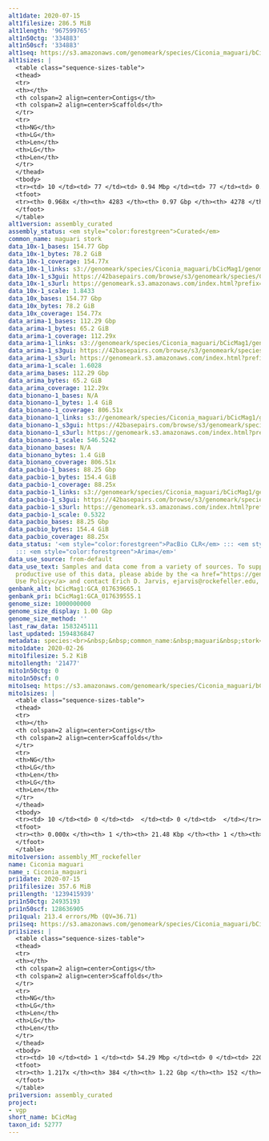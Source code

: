 ```yaml
---
alt1date: 2020-07-15
alt1filesize: 286.5 MiB
alt1length: '967599765'
alt1n50ctg: '334883'
alt1n50scf: '334883'
alt1seq: https://s3.amazonaws.com/genomeark/species/Ciconia_maguari/bCicMag1/assembly_curated/bCicMag1.alt.cur.20200715.fasta.gz
alt1sizes: |
  <table class="sequence-sizes-table">
  <thead>
  <tr>
  <th></th>
  <th colspan=2 align=center>Contigs</th>
  <th colspan=2 align=center>Scaffolds</th>
  </tr>
  <tr>
  <th>NG</th>
  <th>LG</th>
  <th>Len</th>
  <th>LG</th>
  <th>Len</th>
  </tr>
  </thead>
  <tbody>
  <tr><td> 10 </td><td> 77 </td><td> 0.94 Mbp </td><td> 77 </td><td> 0.94 Mbp </td></tr><tr><td> 20 </td><td> 205 </td><td> 0.66 Mbp </td><td> 205 </td><td> 0.66 Mbp </td></tr><tr><td> 30 </td><td> 376 </td><td> 0.52 Mbp </td><td> 376 </td><td> 0.52 Mbp </td></tr><tr><td> 40 </td><td> 592 </td><td> 414.48 Kbp </td><td> 592 </td><td> 414.48 Kbp </td></tr><tr style="background-color:#cccccc;"><td> 50 </td><td> 862 </td><td> 334.88 Kbp </td><td> 862 </td><td> 334.88 Kbp </td></tr><tr><td> 60 </td><td> 1195 </td><td> 268.90 Kbp </td><td> 1195 </td><td> 268.90 Kbp </td></tr><tr><td> 70 </td><td> 1613 </td><td> 209.36 Kbp </td><td> 1613 </td><td> 209.36 Kbp </td></tr><tr><td> 80 </td><td> 2167 </td><td> 153.50 Kbp </td><td> 2167 </td><td> 153.50 Kbp </td></tr><tr><td> 90 </td><td> 3012 </td><td> 87.56 Kbp </td><td> 3012 </td><td> 87.56 Kbp </td></tr><tr><td> 100 </td><td> 0 </td><td>  </td><td> 0 </td><td>  </td></tr></tbody>
  <tfoot>
  <tr><th> 0.968x </th><th> 4283 </th><th> 0.97 Gbp </th><th> 4278 </th><th> 0.97 Gbp </th></tr>
  </tfoot>
  </table>
alt1version: assembly_curated
assembly_status: <em style="color:forestgreen">Curated</em>
common_name: maguari stork
data_10x-1_bases: 154.77 Gbp
data_10x-1_bytes: 78.2 GiB
data_10x-1_coverage: 154.77x
data_10x-1_links: s3://genomeark/species/Ciconia_maguari/bCicMag1/genomic_data/10x/<br>
data_10x-1_s3gui: https://42basepairs.com/browse/s3/genomeark/species/Ciconia_maguari/bCicMag1/genomic_data/10x/
data_10x-1_s3url: https://genomeark.s3.amazonaws.com/index.html?prefix=species/Ciconia_maguari/bCicMag1/genomic_data/10x/
data_10x-1_scale: 1.8433
data_10x_bases: 154.77 Gbp
data_10x_bytes: 78.2 GiB
data_10x_coverage: 154.77x
data_arima-1_bases: 112.29 Gbp
data_arima-1_bytes: 65.2 GiB
data_arima-1_coverage: 112.29x
data_arima-1_links: s3://genomeark/species/Ciconia_maguari/bCicMag1/genomic_data/arima/<br>
data_arima-1_s3gui: https://42basepairs.com/browse/s3/genomeark/species/Ciconia_maguari/bCicMag1/genomic_data/arima/
data_arima-1_s3url: https://genomeark.s3.amazonaws.com/index.html?prefix=species/Ciconia_maguari/bCicMag1/genomic_data/arima/
data_arima-1_scale: 1.6028
data_arima_bases: 112.29 Gbp
data_arima_bytes: 65.2 GiB
data_arima_coverage: 112.29x
data_bionano-1_bases: N/A
data_bionano-1_bytes: 1.4 GiB
data_bionano-1_coverage: 806.51x
data_bionano-1_links: s3://genomeark/species/Ciconia_maguari/bCicMag1/genomic_data/bionano/<br>
data_bionano-1_s3gui: https://42basepairs.com/browse/s3/genomeark/species/Ciconia_maguari/bCicMag1/genomic_data/bionano/
data_bionano-1_s3url: https://genomeark.s3.amazonaws.com/index.html?prefix=species/Ciconia_maguari/bCicMag1/genomic_data/bionano/
data_bionano-1_scale: 546.5242
data_bionano_bases: N/A
data_bionano_bytes: 1.4 GiB
data_bionano_coverage: 806.51x
data_pacbio-1_bases: 88.25 Gbp
data_pacbio-1_bytes: 154.4 GiB
data_pacbio-1_coverage: 88.25x
data_pacbio-1_links: s3://genomeark/species/Ciconia_maguari/bCicMag1/genomic_data/pacbio/<br>
data_pacbio-1_s3gui: https://42basepairs.com/browse/s3/genomeark/species/Ciconia_maguari/bCicMag1/genomic_data/pacbio/
data_pacbio-1_s3url: https://genomeark.s3.amazonaws.com/index.html?prefix=species/Ciconia_maguari/bCicMag1/genomic_data/pacbio/
data_pacbio-1_scale: 0.5322
data_pacbio_bases: 88.25 Gbp
data_pacbio_bytes: 154.4 GiB
data_pacbio_coverage: 88.25x
data_status: '<em style="color:forestgreen">PacBio CLR</em> ::: <em style="color:forestgreen">10x</em>
  ::: <em style="color:forestgreen">Arima</em>'
data_use_source: from-default
data_use_text: Samples and data come from a variety of sources. To support fair and
  productive use of this data, please abide by the <a href="https://genome10k.soe.ucsc.edu/data-use-policies/">Data
  Use Policy</a> and contact Erich D. Jarvis, ejarvis@rockefeller.edu, with any questions.
genbank_alt: bCicMag1:GCA_017639665.1
genbank_pri: bCicMag1:GCA_017639555.1
genome_size: 1000000000
genome_size_display: 1.00 Gbp
genome_size_method: ''
last_raw_data: 1583245111
last_updated: 1594836847
metadata: species:<br>&nbsp;&nbsp;common_name:&nbsp;maguari&nbsp;stork<br>&nbsp;&nbsp;family:<br>&nbsp;&nbsp;&nbsp;&nbsp;name:&nbsp;Ciconiidae<br>&nbsp;&nbsp;genome_size:&nbsp;1000000000<br>&nbsp;&nbsp;genome_size_method:&nbsp;null<br>&nbsp;&nbsp;individuals:<br>&nbsp;&nbsp;-&nbsp;short_name:&nbsp;bCicMag1<br>&nbsp;&nbsp;name:&nbsp;Ciconia&nbsp;maguari<br>&nbsp;&nbsp;order:<br>&nbsp;&nbsp;&nbsp;&nbsp;name:&nbsp;Ciconiiformes<br>&nbsp;&nbsp;short_name:&nbsp;bCicMag<br>&nbsp;&nbsp;taxon_id:&nbsp;52777<br>&nbsp;&nbsp;project:&nbsp;[&nbsp;vgp&nbsp;]<br>
mito1date: 2020-02-26
mito1filesize: 5.2 KiB
mito1length: '21477'
mito1n50ctg: 0
mito1n50scf: 0
mito1seq: https://s3.amazonaws.com/genomeark/species/Ciconia_maguari/bCicMag1/assembly_MT_rockefeller/bCicMag1.MT.20200226.fasta.gz
mito1sizes: |
  <table class="sequence-sizes-table">
  <thead>
  <tr>
  <th></th>
  <th colspan=2 align=center>Contigs</th>
  <th colspan=2 align=center>Scaffolds</th>
  </tr>
  <tr>
  <th>NG</th>
  <th>LG</th>
  <th>Len</th>
  <th>LG</th>
  <th>Len</th>
  </tr>
  </thead>
  <tbody>
  <tr><td> 10 </td><td> 0 </td><td>  </td><td> 0 </td><td>  </td></tr><tr><td> 20 </td><td> 0 </td><td>  </td><td> 0 </td><td>  </td></tr><tr><td> 30 </td><td> 0 </td><td>  </td><td> 0 </td><td>  </td></tr><tr><td> 40 </td><td> 0 </td><td>  </td><td> 0 </td><td>  </td></tr><tr style="background-color:#cccccc;"><td> 50 </td><td> 0 </td><td style="background-color:#ff8888;">  </td><td> 0 </td><td style="background-color:#ff8888;">  </td></tr><tr><td> 60 </td><td> 0 </td><td>  </td><td> 0 </td><td>  </td></tr><tr><td> 70 </td><td> 0 </td><td>  </td><td> 0 </td><td>  </td></tr><tr><td> 80 </td><td> 0 </td><td>  </td><td> 0 </td><td>  </td></tr><tr><td> 90 </td><td> 0 </td><td>  </td><td> 0 </td><td>  </td></tr><tr><td> 100 </td><td> 0 </td><td>  </td><td> 0 </td><td>  </td></tr></tbody>
  <tfoot>
  <tr><th> 0.000x </th><th> 1 </th><th> 21.48 Kbp </th><th> 1 </th><th> 21.48 Kbp </th></tr>
  </tfoot>
  </table>
mito1version: assembly_MT_rockefeller
name: Ciconia maguari
name_: Ciconia_maguari
pri1date: 2020-07-15
pri1filesize: 357.6 MiB
pri1length: '1239415939'
pri1n50ctg: 24935193
pri1n50scf: 128636905
pri1qual: 213.4 errors/Mb (QV=36.71)
pri1seq: https://s3.amazonaws.com/genomeark/species/Ciconia_maguari/bCicMag1/assembly_curated/bCicMag1.pri.cur.20200715.fasta.gz
pri1sizes: |
  <table class="sequence-sizes-table">
  <thead>
  <tr>
  <th></th>
  <th colspan=2 align=center>Contigs</th>
  <th colspan=2 align=center>Scaffolds</th>
  </tr>
  <tr>
  <th>NG</th>
  <th>LG</th>
  <th>Len</th>
  <th>LG</th>
  <th>Len</th>
  </tr>
  </thead>
  <tbody>
  <tr><td> 10 </td><td> 1 </td><td> 54.29 Mbp </td><td> 0 </td><td> 220.37 Mbp </td></tr><tr><td> 20 </td><td> 3 </td><td> 43.90 Mbp </td><td> 0 </td><td> 220.37 Mbp </td></tr><tr><td> 30 </td><td> 6 </td><td> 32.95 Mbp </td><td> 1 </td><td> 169.11 Mbp </td></tr><tr><td> 40 </td><td> 9 </td><td> 29.67 Mbp </td><td> 2 </td><td> 128.64 Mbp </td></tr><tr style="background-color:#cccccc;"><td> 50 </td><td> 13 </td><td style="background-color:#88ff88;"> 24.94 Mbp </td><td> 2 </td><td style="background-color:#88ff88;"> 128.64 Mbp </td></tr><tr><td> 60 </td><td> 17 </td><td> 23.76 Mbp </td><td> 3 </td><td> 87.15 Mbp </td></tr><tr><td> 70 </td><td> 22 </td><td> 16.21 Mbp </td><td> 5 </td><td> 72.61 Mbp </td></tr><tr><td> 80 </td><td> 29 </td><td> 13.21 Mbp </td><td> 6 </td><td> 67.88 Mbp </td></tr><tr><td> 90 </td><td> 37 </td><td> 11.21 Mbp </td><td> 8 </td><td> 46.75 Mbp </td></tr><tr><td> 100 </td><td> 50 </td><td> 6.26 Mbp </td><td> 10 </td><td> 25.27 Mbp </td></tr></tbody>
  <tfoot>
  <tr><th> 1.217x </th><th> 384 </th><th> 1.22 Gbp </th><th> 152 </th><th> 1.24 Gbp </th></tr>
  </tfoot>
  </table>
pri1version: assembly_curated
project:
- vgp
short_name: bCicMag
taxon_id: 52777
---
```

